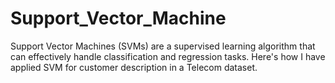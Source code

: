 # Support_Vector_Machine 
Support Vector Machines (SVMs) are a supervised learning algorithm that can effectively handle classification and regression tasks. 
Here's how I have applied SVM for customer description in a Telecom dataset.
